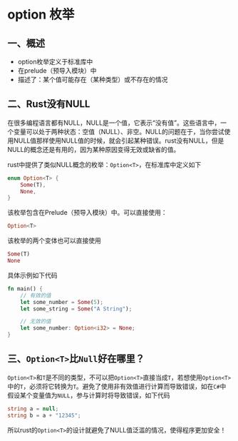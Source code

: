 # option 枚举

## 一、概述

- option枚举定义于标准库中
- 在prelude（预导入模块）中
- 描述了：某个值可能存在（某种类型）或不存在的情况

## 二、Rust没有NULL

在很多编程语言都有NULL，NULL是一个值，它表示“没有值”。这些语言中，一个变量可以处于两种状态：空值（NULL）、非空。NULL的问题在于，当你尝试使用NULL值那样使用NULL值的时候，就会引起某种错误。rust没有NULL，但是NULL的概念还是有用的，因为某种原因变得无效或缺省的值。

rust中提供了类似NULL概念的枚举：`Option<T>`，在标准库中定义如下

```rust
enum Option<T> {
    Some(T),
    None,
}
```

该枚举包含在Prelude（预导入模块）中。可以直接使用：

```rust
Option<T>
```

该枚举的两个变体也可以直接使用

```rust
Some(T)
None
```

具体示例如下代码

```rust
fn main() {
    // 有效的值
    let some_number = Some(5);
    let some_string = Some("A String");

    // 无效的值
    let some_number: Option<i32> = None;
}
```

## 三、`Option<T>`比`Null`好在哪里？

`Option<T>`和`T`是不同的类型，不可以把`Option<T>`直接当成`T`，若想使用`Option<T>`中的`T`，必须将它转换为`T`。避免了使用非有效值进行计算而导致错误，如在`C#`中假设某个变量值为`NULL`，参与计算时将导致错误，如下代码

```C#
string a = null;
string b = a + "12345";
```

所以rust的`Option<T>`的设计就避免了NULL值泛滥的情况，使得程序更加安全！
